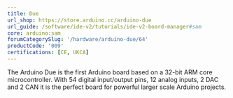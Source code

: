 ```yaml
---
title: Due
url_shop: https://store.arduino.cc/arduino-due
url_guide: /software/ide-v2/tutorials/ide-v2-board-manager#sam
core: arduino:sam
forumCategorySlug: '/hardware/arduino-due/64'
productCode: '009'
certifications: [CE, UKCA]
---
```


The Arduino Due is the first Arduino board based on a 32-bit ARM core microcontroller. With 54 digital input/output pins, 12 analog inputs, 2 DAC and 2 CAN it is the perfect board for powerful larger scale Arduino projects.